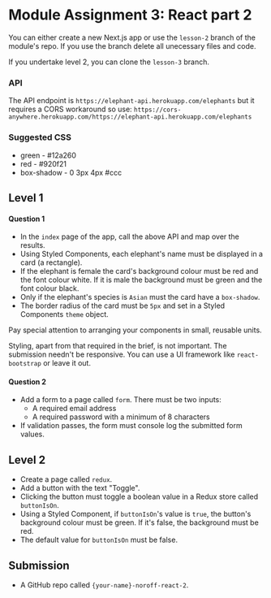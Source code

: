 # Module Assignment 3: React part 2

You can either create a new Next.js app or use the `lesson-2` branch of the module's repo. If you use the branch delete all unecessary files and code.

If you undertake level 2, you can clone the `lesson-3` branch.

### API

The API endpoint is `https://elephant-api.herokuapp.com/elephants` but it requires a CORS workaround so use: `https://cors-anywhere.herokuapp.com/https://elephant-api.herokuapp.com/elephants`



### Suggested CSS

- green - #12a260
- red - #920f21
- box-shadow - 0 3px 4px #ccc

## Level 1

#### Question 1
- In the `index` page of the app, call the above API and map over the results.
- Using Styled Components, each elephant's name must be displayed in a card (a rectangle).
- If the elephant is female the card's background colour must be red and the font colour white. If it is male the background must be green and the font colour black.
- Only if the elephant's species is `Asian` must the card have a `box-shadow`. 
- The border radius of the card must be `5px` and set in a Styled Components `theme` object.

Pay special attention to arranging your components in small, reusable units.

Styling, apart from that required in the brief, is not important. The submission needn't be responsive. You can use a UI framework like `react-bootstrap` or leave it out.

#### Question 2
- Add a form to a page called `form`. There must be two inputs:
    - A required email address
    - A required password with a minimum of 8 characters
- If validation passes, the form must console log the submitted form values.


## Level 2

- Create a page called `redux`.
- Add a button with the text "Toggle". 
- Clicking the button must toggle a boolean value in a Redux store called `buttonIsOn`. 
- Using a Styled Component, if `buttonIsOn`'s value is `true`, the button's background colour must be green. If it's false, the background must be red.
- The default value for `buttonIsOn` must be false.


## Submission

- A GitHub repo called `{your-name}-noroff-react-2`.